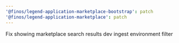 ```yaml
---
'@finos/legend-application-marketplace-bootstrap': patch
'@finos/legend-application-marketplace': patch
---
```


Fix showing marketplace search results dev ingest environment filter

